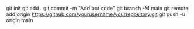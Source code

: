 git init
git add .
git commit -m "Add bot code"
git branch -M main
git remote add origin https://github.com/yourusername/yourrepository.git
git push -u origin main
